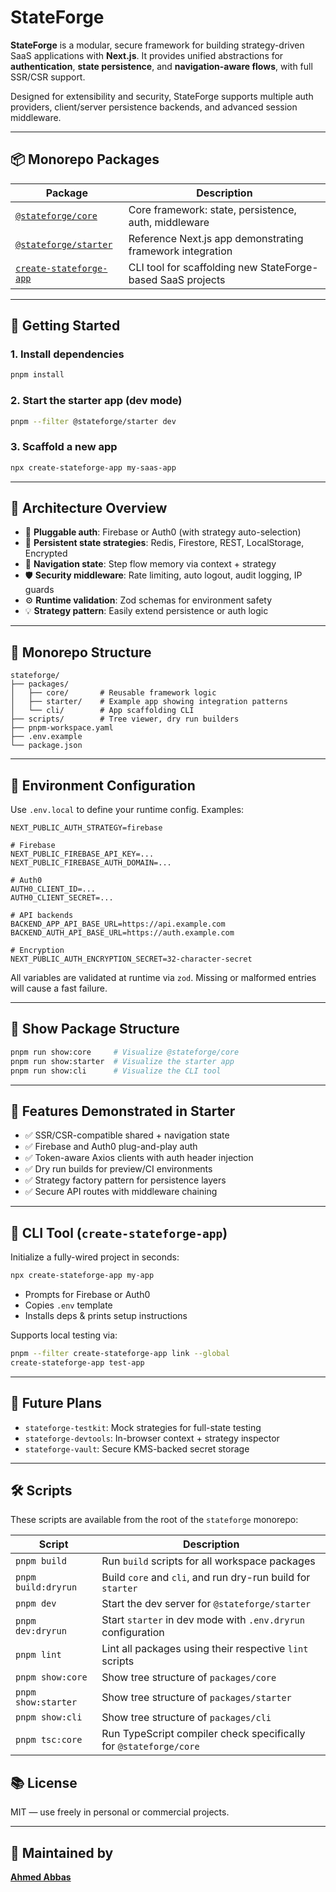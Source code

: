 
# StateForge

**StateForge** is a modular, secure framework for building strategy-driven SaaS applications with **Next.js**. It provides unified abstractions for **authentication**, **state persistence**, and **navigation-aware flows**, with full SSR/CSR support.

Designed for extensibility and security, StateForge supports multiple auth providers, client/server persistence backends, and advanced session middleware.

---

## 📦 Monorepo Packages

| Package                 | Description                                                      |
|-------------------------|------------------------------------------------------------------|
| [`@stateforge/core`](./packages/core)      | Core framework: state, persistence, auth, middleware         |
| [`@stateforge/starter`](./packages/starter)| Reference Next.js app demonstrating framework integration     |
| [`create-stateforge-app`](./packages/cli)  | CLI tool for scaffolding new StateForge-based SaaS projects  |

---

## 🚀 Getting Started

### 1. Install dependencies

```bash
pnpm install
```

### 2. Start the starter app (dev mode)

```bash
pnpm --filter @stateforge/starter dev
```

### 3. Scaffold a new app

```bash
npx create-stateforge-app my-saas-app
```

---

## 🧠 Architecture Overview

- 🔐 **Pluggable auth**: Firebase or Auth0 (with strategy auto-selection)
- 🔄 **Persistent state strategies**: Redis, Firestore, REST, LocalStorage, Encrypted
- 🔗 **Navigation state**: Step flow memory via context + strategy
- 🛡 **Security middleware**: Rate limiting, auto logout, audit logging, IP guards
- ⚙️ **Runtime validation**: Zod schemas for environment safety
- 💡 **Strategy pattern**: Easily extend persistence or auth logic

---

## 🔧 Monorepo Structure

```
stateforge/
├── packages/
│   ├── core/       # Reusable framework logic
│   ├── starter/    # Example app showing integration patterns
│   └── cli/        # App scaffolding CLI
├── scripts/        # Tree viewer, dry run builders
├── pnpm-workspace.yaml
├── .env.example
└── package.json
```

---

## 🔐 Environment Configuration

Use `.env.local` to define your runtime config. Examples:

```env
NEXT_PUBLIC_AUTH_STRATEGY=firebase

# Firebase
NEXT_PUBLIC_FIREBASE_API_KEY=...
NEXT_PUBLIC_FIREBASE_AUTH_DOMAIN=...

# Auth0
AUTH0_CLIENT_ID=...
AUTH0_CLIENT_SECRET=...

# API backends
BACKEND_APP_API_BASE_URL=https://api.example.com
BACKEND_AUTH_API_BASE_URL=https://auth.example.com

# Encryption
NEXT_PUBLIC_AUTH_ENCRYPTION_SECRET=32-character-secret
```

All variables are validated at runtime via `zod`. Missing or malformed entries will cause a fast failure.

---

## 📁 Show Package Structure

```bash
pnpm run show:core     # Visualize @stateforge/core
pnpm run show:starter  # Visualize the starter app
pnpm run show:cli      # Visualize the CLI tool
```

---

## 🧪 Features Demonstrated in Starter

- ✅ SSR/CSR-compatible shared + navigation state
- ✅ Firebase and Auth0 plug-and-play auth
- ✅ Token-aware Axios clients with auth header injection
- ✅ Dry run builds for preview/CI environments
- ✅ Strategy factory pattern for persistence layers
- ✅ Secure API routes with middleware chaining

---

## 🧰 CLI Tool (`create-stateforge-app`)

Initialize a fully-wired project in seconds:

```bash
npx create-stateforge-app my-app
```

- Prompts for Firebase or Auth0
- Copies `.env` template
- Installs deps & prints setup instructions

Supports local testing via:

```bash
pnpm --filter create-stateforge-app link --global
create-stateforge-app test-app
```

---

## 🔭 Future Plans

- `stateforge-testkit`: Mock strategies for full-state testing
- `stateforge-devtools`: In-browser context + strategy inspector
- `stateforge-vault`: Secure KMS-backed secret storage

---


## 🛠 Scripts

These scripts are available from the root of the `stateforge` monorepo:

| Script                | Description                                                                  |
|------------------------|------------------------------------------------------------------------------|
| `pnpm build`           | Run `build` scripts for all workspace packages                               |
| `pnpm build:dryrun`    | Build `core` and `cli`, and run dry-run build for `starter`                  |
| `pnpm dev`             | Start the dev server for `@stateforge/starter`                               |
| `pnpm dev:dryrun`      | Start `starter` in dev mode with `.env.dryrun` configuration                 |
| `pnpm lint`            | Lint all packages using their respective `lint` scripts                      |
| `pnpm show:core`       | Show tree structure of `packages/core`                                       |
| `pnpm show:starter`    | Show tree structure of `packages/starter`                                    |
| `pnpm show:cli`        | Show tree structure of `packages/cli`                                        |
| `pnpm tsc:core`        | Run TypeScript compiler check specifically for `@stateforge/core`            |


## 📚 License

MIT — use freely in personal or commercial projects.

---

## 🙌 Maintained by

**[Ahmed Abbas](https://github.com/ahmed-abbas-code)**
